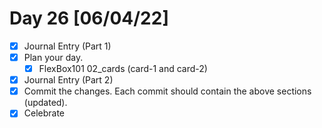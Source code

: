 # Day 26 [06/04/22]

- [x] Journal Entry (Part 1)
- [x] Plan your day.
  - [x] FlexBox101 02_cards (card-1 and card-2)
- [x] Journal Entry (Part 2)
- [x] Commit the changes. Each commit should contain the above sections (updated).
- [x] Celebrate
<!-- [x] to tick -->
